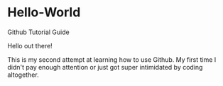 # Hello-World
Github Tutorial Guide

Hello out there!

This is my second attempt at learning how to use Github. 
My first time I didn't pay enough attention or just got super intimidated by coding altogether.
